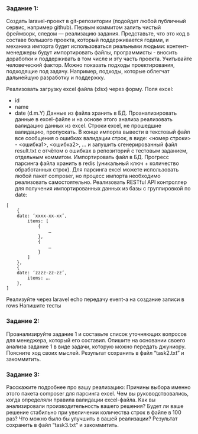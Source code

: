 ### Задание 1:
Создать laravel-проект в git-репозитории (подойдет любой публичный сервис, например github). Первым коммитом залить чистый фреймворк, следом — реализацию задания.
Представьте, что это код в составе большого проекта, который поддерживается годами, и механика импорта будет использоваться реальными людьми: контент-менеджеры будут импортировать файлы, программисты - вносить доработки и поддерживать в том числе и эту часть проекта. Учитывайте человеческий фактор. Можно показать подходы проектирования, подходящие под задачу.
Например, подходы, которые облегчат дальнейшую разработку и поддержку.


Реализовать загрузку excel файла (xlsx) через форму.
Поля excel: 
 * id
 * name
 * date (d.m.Y)
Данные из файла хранить в БД.
Проанализировать данные в excel-файле и на основе этого анализа реализовать валидацию данных из excel.
Строки excel, не прошедшие валидацию, пропускать.
В конце импорта вывести в текстовый файл все сообщения о ошибках валидации строк, в виде:
<номер строки> - <ошибка1>, <ошибка2>, …
и запушить сгенерированный файл result.txt с отчётом о ошибках в репозиторий с тестовым заданием, отдельным коммитом.
Импортировать файл в БД.
Прогресс парсинга файла хранить в redis (уникальный ключ + количество обработанных строк).
Для парсинга excel можете использовать любой пакет composer, но процесс импорта необходимо реализовать самостоятельно.
Реализовать RESTful API контроллер для получения импортированных данных из базы с группировкой по date:

```
[
    {
    date: ‘xxxx-xx-xx’,
        items: [
            {
                …
            },
            {
                …
            }
        ]
    },
    {
    date: ‘zzzz-zz-zz’,
        items: ….
    },
]
```
Реализуйте через laravel echo передачу event-а на создание записи в rows
Напишите тесты

### Задание 2:
Проанализируйте задание 1 и составьте список уточняющих вопросов для менеджера, который его составил. Опишите на основании своего анализа задание 1 в виде задачи, которую можно передать джуниору. Поясните ход своих мыслей. Результат сохранить в файл “task2.txt” и закоммитить.

### Задание 3:
Расскажите подробнее про вашу реализацию:
Причины выбора именно этого пакета composer для парсинга excel.
Чем вы руководствовались, когда определяли правила валидации excel-файла.
Как вы анализировали производительность вашего решения?
Будет ли ваше решение стабильно при увеличении количества строк в файле в 100 раз?
Что можно было бы улучшить в вашей реализации?
Результат сохранить в файл “task3.txt” и закоммитить.

